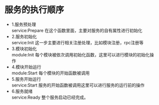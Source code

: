 # 服务的执行顺序
* 1.服务预处理<br>
service:Prepare 在这个函数里面，主要对服务的自有属性进行初始化
* 2.服务初始化<br>
service:Init 这一步主要进行相关注册处理，比如模块注册，rpc注册等
* 3.模块初始化<br>
module:Init 每个模块被依次调用初始化函数，这里可以进行模块的初始化操作
* 4.模块开始运行<br>
module:Start 每个模块的开始函数被调用
* 5.服务开始运行<br>
service:Start 服务的开始函数被调用这里可以进行服务的运行前的操作
* 6.服务就绪<br>
service:Ready 整个服务启动已经完成。